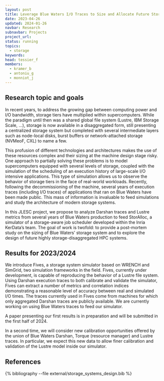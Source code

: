 ```yaml
---
layout: post
title: Leverage Blue Waters I/O Traces to Size and Allocate Future Storage Systems
date: 2023-04-26
updated: 2024-01-26
navbar: Research
subnavbar: Projects
project_url:
status: running
topics:
  - storage
keywords:
head: tessier_f
members:
  - kramer_b
  - antoniu_g
  - monniot_j
---
```


## Research topic and goals
In recent years, to address the growing gap between computing power and I/O bandwidth, storage tiers have multiplied within supercomputers. While the paradigm until then was a shared global file system (Lustre, IBM Storage Scale, ...), storage is now available in a disaggregated form, still presenting a centralized storage system but completed with several intermediate layers such as node-local disks, burst buffers or network-attached storage (NVMeoF, CXL) to name a few.

This profusion of different technologies and architectures makes the use of these resources complex and their sizing at the machine design stage risky. One approach to partially solving these problems is to model supercomputers equipped with several levels of storage, coupled with the simulation of the scheduling of an execution history of large-scale I/O intensive applications. This type of simulation allows us to observe the behavior of storage tiers in the face of real-world workloads. Recently, following the decommissioning of the machine, several years of execution traces (including I/O traces) of applications that ran on Blue Waters have been made public. This mass of information is invaluable to feed simulations and study the architecture of modern storage systems.

In this JLESC project, we propose to analyze Darshan traces and Lustre metrics from several years of Blue Waters production to feed StorAlloc, a simulator of a storage-aware job scheduler developed within the Inria KerData’s team. The goal of work is twofold: to provide a post-mortem study on the sizing of Blue Waters’ storage system and to explore the design of future highly storage-disaggregated HPC systems.

## Results for 2023/2024
We introduce Fives, a storage system simulator based on WRENCH and SimGrid, two simulation frameworks in the field. Fives, currently under development, is capable of reproducing the behavior of a Lustre file system. Using Darshan execution traces to both calibrate and validate the simulator, Fives can extract a number of metrics and correlation indices demonstrating a reasonable level of accuracy between real and simulated I/O times. The traces currently used in Fives come from machines for which only aggregated Darshan traces are publicly available. We are currently working on using Blue Waters traces to feed our simulator.

A paper presenting our first results is in preparation and will be submitted in the first half of 2024.

In a second time, we will consider new calibration opportunities offered by the union of Blue Waters Darshan, Torque (resource manager) and Lustre traces. In particular, we expect this new data to allow finer calibration and validation of the Lustre model inside our simulator.

## References
{% bibliography --file external/storage_systems_design.bib %}
